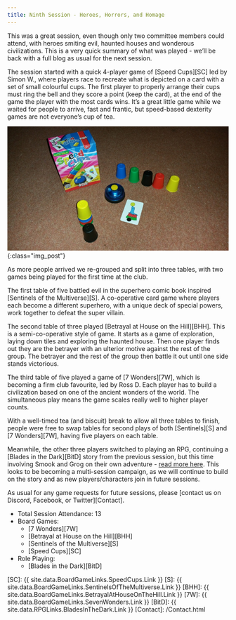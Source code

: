 ```yaml
---
title: Ninth Session - Heroes, Horrors, and Homage
---
```


This was a great session, even though only two committee members could attend, with heroes smiting evil, haunted houses and wonderous civilizations.
This is a very quick summary of what was played - we’ll be back with a full blog as usual for the next session.

The session started with a quick 4-player game of [Speed Cups][SC] led by Simon W., where players race to recreate what is depicted on a card with a set of small colourful cups.
The first player to properly arrange their cups must ring the bell and they score a point (keep the card), at the end of the game the player with the most cards wins.
It’s a great little game while we waited for people to arrive, fast and frantic, but speed-based dexterity games are not everyone’s cup of tea.

![Speed Cups](/images/posts/2020_01_29/SpeedCups.jpg "Speed Cups - you can ring my bell"){:class="img_post"}

As more people arrived we re-grouped and split into three tables, with two games being played for the first time at the club.

The first table of five battled evil in the superhero comic book inspired [Sentinels of the Multiverse][S].
A co-operative card game where players each become a different superhero, with a unique deck of special powers, work together to defeat the super villain.

The second table of three played [Betrayal at House on the Hill][BHH].
This is a semi-co-operative style of game.
It starts as a game of exploration, laying down tiles and exploring the haunted house.
Then one player finds out they are the betrayer with an ulterior motive against the rest of the group.
The betrayer and the rest of the group then battle it out until one side stands victorious.

The third table of five played a game of [7 Wonders][7W], which is becoming a firm club favourite, led by Ross D.
Each player has to build a civilization based on one of the ancient wonders of the world.
The simultaneous play means the game scales really well to higher player counts.

With a well-timed tea (and biscuit) break to allow all three tables to finish, people were free to swap tables for second plays of both [Sentinels][S] and [7 Wonders][7W], having five players on each table.

Meanwhile, the other three players switched to playing an RPG, continuing a [Blades in the Dark][BitD] story from the previous session, but this time involving Smook and Grog on their own adventure - [read more here](/Sessions/2020-blades-campaign.html#session-29th-jan---dave).
This looks to be becoming a multi-session campaign, as we will continue to build on the story and as new players/characters join in future sessions.

As usual for any game requests for future sessions, please [contact us on Discord, Facebook, or Twitter][Contact].

* Total Session Attendance: 13
* Board Games:
    * [7 Wonders][7W]
    * [Betrayal at House on the Hill][BHH]
    * [Sentinels of the Multiverse][S]
    * [Speed Cups][SC]
* Role Playing:
    * [Blades in the Dark][BitD]

[SC]: {{ site.data.BoardGameLinks.SpeedCups.Link }}
[S]: {{ site.data.BoardGameLinks.SentinelsOfTheMultiverse.Link }}
[BHH]: {{ site.data.BoardGameLinks.BetrayalAtHouseOnTheHill.Link }}
[7W]: {{ site.data.BoardGameLinks.SevenWonders.Link }}
[BitD]: {{ site.data.RPGLinks.BladesInTheDark.Link }}
[Contact]: /Contact.html

